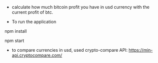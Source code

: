 - calculate how much bitcoin profit you have in usd currency with the current profit of btc.

- To run the application

npm install

npm start


- to compare currencies in usd, used crypto-compare API:
https://min-api.cryptocompare.com/ 
